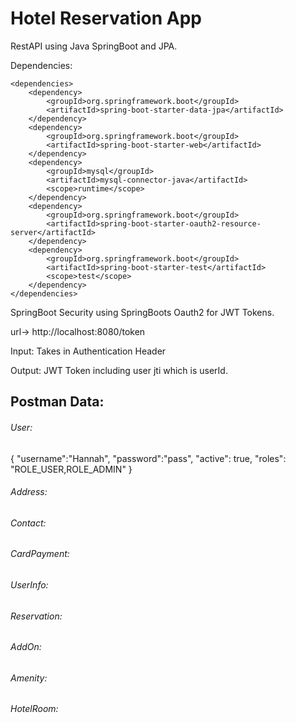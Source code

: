 # Hotel Reservation App



RestAPI using Java SpringBoot and JPA.

Dependencies:

	<dependencies>
		<dependency>
			<groupId>org.springframework.boot</groupId>
			<artifactId>spring-boot-starter-data-jpa</artifactId>
		</dependency>
		<dependency>
			<groupId>org.springframework.boot</groupId>
			<artifactId>spring-boot-starter-web</artifactId>
		</dependency>
		<dependency>
			<groupId>mysql</groupId>
			<artifactId>mysql-connector-java</artifactId>
			<scope>runtime</scope>
		</dependency>
		<dependency>
			<groupId>org.springframework.boot</groupId>
			<artifactId>spring-boot-starter-oauth2-resource-server</artifactId>
		</dependency>
		<dependency>
			<groupId>org.springframework.boot</groupId>
			<artifactId>spring-boot-starter-test</artifactId>
			<scope>test</scope>
		</dependency>
	</dependencies>

SpringBoot Security using SpringBoots Oauth2 for JWT Tokens.

url-> http://localhost:8080/token

Input: Takes in Authentication Header

Output: JWT Token including user jti which is userId.

## Postman Data:

###### User:

{
    "username":"Hannah",
    "password":"pass",
    "active": true,
    "roles": "ROLE_USER,ROLE_ADMIN"
}

###### Address:

###### Contact:

###### CardPayment:

###### UserInfo:

###### Reservation:

###### AddOn:

###### Amenity:

###### HotelRoom:
